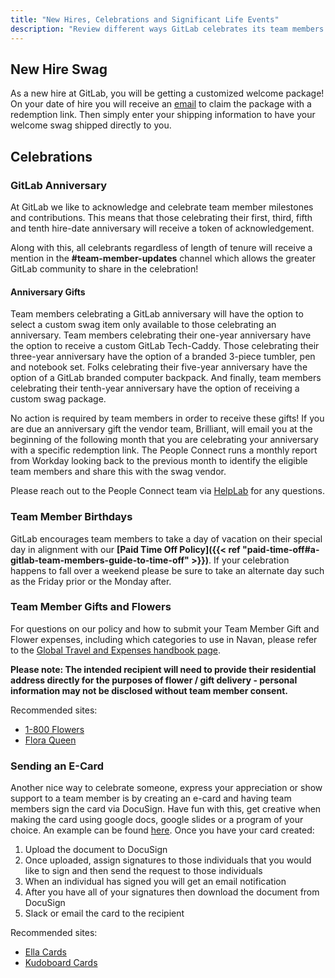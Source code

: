 ```yaml
---
title: "New Hires, Celebrations and Significant Life Events"
description: "Review different ways GitLab celebrates its team members."
---
```


## New Hire Swag

As a new hire at GitLab, you will be getting a customized welcome package! On your date of hire you will receive an [email](https://internal.gitlab.com/handbook/people-group/people-operations/people-connect/onboarding_process/#new-hire-swag-email) to claim the package with a redemption link. Then simply enter your shipping information to have your welcome swag shipped directly to you.

## Celebrations

### GitLab Anniversary

At GitLab we like to acknowledge and celebrate team member milestones and contributions. This means that those celebrating their first, third, fifth and tenth hire-date anniversary will receive a token of acknowledgement.

Along with this, all celebrants regardless of length of tenure will receive a mention in the **#team-member-updates** channel which allows the greater GitLab community to share in the celebration!

#### Anniversary Gifts

Team members celebrating a GitLab anniversary will have the option to select a custom swag item only available to those celebrating an anniversary. Team members celebrating their one-year anniversary have the option to receive a custom GitLab Tech-Caddy. Those celebrating their three-year anniversary have the option of a branded 3-piece tumbler, pen and notebook set. Folks celebrating their five-year anniversary have the option of a GitLab branded computer backpack. And finally, team members celebrating their tenth-year anniversary have the option of receiving a custom swag package.

No action is required by team members in order to receive these gifts! If you are due an anniversary gift the vendor team, Brilliant, will email you at the beginning of the following month that you are celebrating your anniversary with a specific redemption link. The People Connect runs a monthly report from Workday looking back to the previous month to identify the eligible team members and share this with the swag vendor.

Please reach out to the People Connect team via [HelpLab](https://helplab.gitlab.systems/esc?id=emp_taxonomy_topic&topic_id=57e1ad3997804e50a326158de053af3d) for any questions.

### Team Member Birthdays

GitLab encourages team members to take a day of vacation on their special day in alignment with our **[Paid Time Off Policy]({{< ref "paid-time-off#a-gitlab-team-members-guide-to-time-off" >}})**. If your celebration happens to fall over a weekend please be sure to take an alternate day such as the Friday prior or the Monday after.

### Team Member Gifts and Flowers

For questions on our policy and how to submit your Team Member Gift and Flower expenses, including which categories to use in Navan, please refer to the [Global Travel and Expenses handbook page](/handbook/finance/expenses/).

**Please note: The intended recipient will need to provide their residential address directly for the purposes of flower / gift delivery - personal information may not be disclosed without team member consent.**

Recommended sites:

- [1-800 Flowers](https://www.1800flowers.com/)
- [Flora Queen](https://www.floraqueen.com/)

### Sending an E-Card

Another nice way to celebrate someone, express your appreciation or show support to a team member is by creating an e-card and having team members sign the card via DocuSign. Have fun with this, get creative when making the card using google docs, google slides or a program of your choice.
An example can be found [here](https://documentcloud.adobe.com/link/track?uri=urn:aaid:scds:US:6034eed9-38e3-440e-bf5a-297905e13f06).
Once you have your card created:

1. Upload the document to DocuSign
1. Once uploaded, assign signatures to those individuals that you would like to sign and then send the request to those individuals
1. When an individual has signed you will get an email notification
1. After you have all of your signatures then download the document from DocuSign
1. Slack or email the card to the recipient

Recommended sites:

- [Ella Cards](https://www.ellacard.com/)
- [Kudoboard Cards](https://www.kudoboard.com/)
